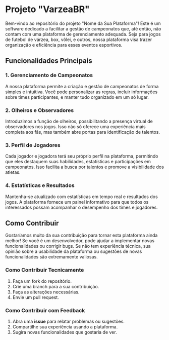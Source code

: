 # Projeto "VarzeaBR"

Bem-vindo ao repositório do projeto "Nome da Sua Plataforma"! Este é um software dedicado a facilitar a gestão de campeonatos que, até então, não contam com uma plataforma de gerenciamento adequada. Seja para jogos de futebol de várzea, box, vôlei, e outros, nossa plataforma visa trazer organização e eficiência para esses eventos esportivos.

## Funcionalidades Principais

### 1. Gerenciamento de Campeonatos
A nossa plataforma permite a criação e gestão de campeonatos de forma simples e intuitiva. Você pode personalizar as regras, incluir informações sobre times participantes, e manter tudo organizado em um só lugar.

### 2. Olheiros e Observadores
Introduzimos a função de olheiros, possibilitando a presença virtual de observadores nos jogos. Isso não só oferece uma experiência mais completa aos fãs, mas também abre portas para identificação de talentos.

### 3. Perfil de Jogadores
Cada jogador e jogadora terá seu próprio perfil na plataforma, permitindo que eles destaquem suas habilidades, estatísticas e participações em campeonatos. Isso facilita a busca por talentos e promove a visibilidade dos atletas.

### 4. Estatísticas e Resultados
Mantenha-se atualizado com estatísticas em tempo real e resultados dos jogos. A plataforma fornece um painel informativo para que todos os interessados possam acompanhar o desempenho dos times e jogadores.

## Como Contribuir

Gostaríamos muito da sua contribuição para tornar esta plataforma ainda melhor! Se você é um desenvolvedor, pode ajudar a implementar novas funcionalidades ou corrigir bugs. Se não tem experiência técnica, sua opinião sobre a usabilidade da plataforma ou sugestões de novas funcionalidades são extremamente valiosas.

### Como Contribuir Tecnicamente
1. Faça um fork do repositório.
2. Crie uma branch para a sua contribuição.
3. Faça as alterações necessárias.
4. Envie um pull request.

### Como Contribuir com Feedback
1. Abra uma **issue** para relatar problemas ou sugestões.
2. Compartilhe sua experiência usando a plataforma.
3. Sugira novas funcionalidades que gostaria de ver.